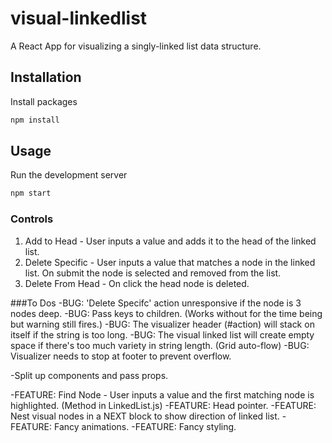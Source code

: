 # visual-linkedlist
A React App for visualizing a singly-linked list data structure.

## Installation
Install packages
```bash
npm install
```

## Usage
Run the development server
```bash
npm start
```

### Controls
1. Add to Head - User inputs a value and adds it to the head of the linked list.
2. Delete Specific - User inputs a value that matches a node in the linked list. On submit the node is selected and removed from the list.
3. Delete From Head - On click the head node is deleted.

###To Dos 
-BUG: 'Delete Specifc' action unresponsive if the node is 3 nodes deep.
-BUG: Pass keys to children. (Works without for the time being but warning still fires.)
-BUG: The visualizer header (#action) will stack on itself if the string is too long.
-BUG: The visual linked list will create empty space if there's too much variety in string length. (Grid auto-flow)
-BUG: Visualizer needs to stop at footer to prevent overflow.


-Split up components and pass props.

-FEATURE: Find Node - User inputs a value and the first matching node is highlighted. (Method in LinkedList.js)
-FEATURE: Head pointer.
-FEATURE: Nest visual nodes in a NEXT block to show direction of linked list.
-FEATURE: Fancy animations.
-FEATURE: Fancy styling.

